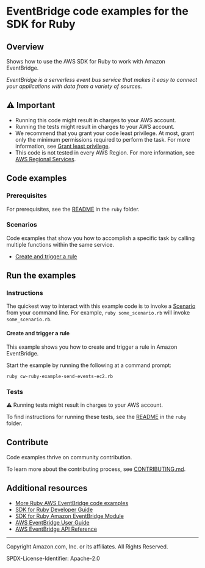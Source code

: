 <!--Generated by WRITEME on 2023-05-18 23:00:22.319775 (UTC)-->
# EventBridge code examples for the SDK for Ruby

## Overview

Shows how to use the AWS SDK for Ruby to work with Amazon EventBridge.

<!--custom.overview.start-->
<!--custom.overview.end-->

*EventBridge is a serverless event bus service that makes it easy to connect your applications with data from a variety of sources.*

## ⚠ Important

* Running this code might result in charges to your AWS account.
* Running the tests might result in charges to your AWS account.
* We recommend that you grant your code least privilege. At most, grant only the minimum permissions required to perform the task. For more information, see [Grant least privilege](https://docs.aws.amazon.com/IAM/latest/UserGuide/best-practices.html#grant-least-privilege).
* This code is not tested in every AWS Region. For more information, see [AWS Regional Services](https://aws.amazon.com/about-aws/global-infrastructure/regional-product-services).

<!--custom.important.start-->
<!--custom.important.end-->

## Code examples

### Prerequisites

For prerequisites, see the [README](../../README.md#Prerequisites) in the `ruby` folder.


<!--custom.prerequisites.start-->
<!--custom.prerequisites.end-->

### Scenarios

Code examples that show you how to accomplish a specific task by calling multiple
functions within the same service.

* [Create and trigger a rule](cw-ruby-example-send-events-ec2.rb) 

## Run the examples

### Instructions


<!--custom.instructions.start-->
The quickest way to interact with this example code is to invoke a [Scenario](#Scenarios) from your command line. For example, `ruby some_scenario.rb` will invoke `some_scenario.rb`.
<!--custom.instructions.end-->



#### Create and trigger a rule

This example shows you how to create and trigger a rule in Amazon EventBridge.


<!--custom.scenario_prereqs.eventbridge_Scenario_createAndTriggerARule.start-->
<!--custom.scenario_prereqs.eventbridge_Scenario_createAndTriggerARule.end-->

Start the example by running the following at a command prompt:

```
ruby cw-ruby-example-send-events-ec2.rb
```

<!--custom.scenarios.eventbridge_Scenario_createAndTriggerARule.start-->
<!--custom.scenarios.eventbridge_Scenario_createAndTriggerARule.end-->

### Tests

⚠ Running tests might result in charges to your AWS account.


To find instructions for running these tests, see the [README](../../README.md#Tests)
in the `ruby` folder.



<!--custom.tests.start-->

## Contribute
Code examples thrive on community contribution.

To learn more about the contributing process, see [CONTRIBUTING.md](../../../CONTRIBUTING.md).
<!--custom.tests.end-->

## Additional resources
<!--custom.resources.start-->
* [More Ruby AWS EventBridge code examples](https://docs.aws.amazon.com/sdk-for-ruby/v3/developer-guide/ruby_eventbridge_code_examples.html)
* [SDK for Ruby Developer Guide](https://aws.amazon.com/developer/language/ruby/)
* [SDK for Ruby Amazon EventBridge Module](https://docs.aws.amazon.com/sdk-for-ruby/v3/api/Aws/EventBridge.html)
* [AWS EventBridge User Guide](https://docs.aws.amazon.com/eventbridge/latest/userguide/eb-what-is.html)
* [AWS EventBridge API Reference](https://docs.aws.amazon.com/eventbridge/latest/APIReference/Welcome.html)
<!--custom.resources.end-->

---

Copyright Amazon.com, Inc. or its affiliates. All Rights Reserved.

SPDX-License-Identifier: Apache-2.0